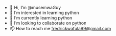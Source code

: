 - 👋 Hi, I’m @musemwaGuy
- 👀 I’m interested in learning python
- 🌱 I’m currently learning python
- 💞️ I’m looking to collaborate on python
- 📫 How to reach me fredrickwafula99@gmail.com

<!---
musemwaGuy/musemwaGuy is a ✨ special ✨ repository because its `README.md` (this file) appears on your GitHub profile.
You can click the Preview link to take a look at your changes.
--->
